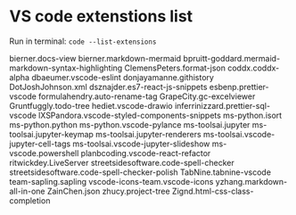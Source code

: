 # VS code extenstions list

Run in terminal: `code --list-extensions`

bierner.docs-view
bierner.markdown-mermaid
bpruitt-goddard.mermaid-markdown-syntax-highlighting
ClemensPeters.format-json
coddx.coddx-alpha
dbaeumer.vscode-eslint
donjayamanne.githistory
DotJoshJohnson.xml
dsznajder.es7-react-js-snippets
esbenp.prettier-vscode
formulahendry.auto-rename-tag
GrapeCity.gc-excelviewer
Gruntfuggly.todo-tree
hediet.vscode-drawio
inferrinizzard.prettier-sql-vscode
lXSPandora.vscode-styled-components-snippets
ms-python.isort
ms-python.python
ms-python.vscode-pylance
ms-toolsai.jupyter
ms-toolsai.jupyter-keymap
ms-toolsai.jupyter-renderers
ms-toolsai.vscode-jupyter-cell-tags
ms-toolsai.vscode-jupyter-slideshow
ms-vscode.powershell
planbcoding.vscode-react-refactor
ritwickdey.LiveServer
streetsidesoftware.code-spell-checker
streetsidesoftware.code-spell-checker-polish
TabNine.tabnine-vscode
team-sapling.sapling
vscode-icons-team.vscode-icons
yzhang.markdown-all-in-one
ZainChen.json
zhucy.project-tree
Zignd.html-css-class-completion
